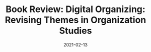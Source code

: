 ---
title: "Book Review: Digital Organizing: Revising Themes in Organization Studies"
collection: publications
permalink: /publication/2021-book-review-digital-organizing
date: 2021-02-13
venue: 'International Journal of Communication'
paperurl: '/files/pdf/research/alvarado_rojas_book_review_digital_organizing.pdf'
citation: 'Alvarado Rojas, A. (2021). Ursula Plesner and Emil Husted, Digital Organizing: Revising Themes in Organization Studies. <i>International Journal Of Communication, 15</i>(4). Retrieved from <a>https://ijoc.org/index.php/ijoc/article/view/17192</a>'
---
